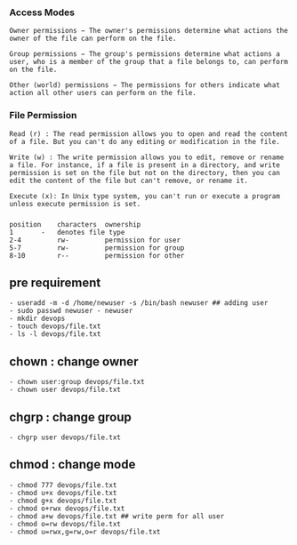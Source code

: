 ###  Access Modes  

    Owner permissions − The owner's permissions determine what actions the owner of the file can perform on the file.

    Group permissions − The group's permissions determine what actions a user, who is a member of the group that a file belongs to, can perform on the file.

    Other (world) permissions − The permissions for others indicate what action all other users can perform on the file.

### File Permission 

    Read (r) : The read permission allows you to open and read the content of a file. But you can't do any editing or modification in the file.

    Write (w) : The write permission allows you to edit, remove or rename a file. For instance, if a file is present in a directory, and write permission is set on the file but not on the directory, then you can edit the content of the file but can't remove, or rename it.

    Execute (x): In Unix type system, you can't run or execute a program unless execute permission is set.

###

    position 	characters 	ownership
    1 	    - 	denotes file type
    2-4 	    rw- 	    permission for user
    5-7 	    rw- 	    permission for group
    8-10 	    r-- 	    permission for other



## pre requirement
    - useradd -m -d /home/newuser -s /bin/bash newuser ## adding user
    - sudo passwd newuser - newuser  
    - mkdir devops
    - touch devops/file.txt
    - ls -l devops/file.txt

## chown : change owner
    - chown user:group devops/file.txt
    - chown user devops/file.txt


## chgrp : change group
    - chgrp user devops/file.txt

## chmod : change mode
    - chmod 777 devops/file.txt
    - chmod u+x devops/file.txt
    - chmod g+x devops/file.txt
    - chmod o+rwx devops/file.txt
    - chmod a+w devops/file.txt ## write perm for all user
    - chmod o=rw devops/file.txt
    - chmod u=rwx,g=rw,o=r devops/file.txt



